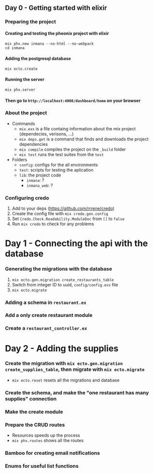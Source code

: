 ## Day 0 - Getting started with elixir

### Preparing the project

#### Creating and testing the pheonix project with elixir
```
mix phx.new inmana --no-html --no-webpack
cd inmana
```

#### Adding the postgresql database
```
mix ecto.create
```

#### Running the server
```
mix phx.server
```

#### Then go to ```http://localhost:4000/dashboard/home``` on your browser

### About the project
- Commands
  - ```mix.exs``` is a file containg information about the mix project (dependecies, verisons, ...)
  - ```mix deps.get``` is a command that finds and downloads the project dependencies
  - ```mix compile``` compiles the project on the ```_build``` folder
  - ```mix test``` runs the test suites from the ```test```
- Folders
  - ```config```: configs for the all environments
  - ```test```: scripts for testing the aplication
  - ```lib```: the project code
    - ```inmana```: ?
    - ```inmana_web```: ?

### Configuring credo
1. Add to your deps (https://github.com/rrrene/credo)
2. Create the config file with ```mix credo.gen.config```
3. Set ```Credo.Check.Readability.ModuleDoc``` from ```[]``` to ```false```
4. Run ```mix credo``` to check for any problems

# Day 1 - Connecting the api with the database

### Generating the migrations with the database
1. ```mix ecto.gen.migration create_restaurants_table```
2. Switch from integer ID to uuid, ```config/config.exs``` file
3. ```mix ecto.migrate```

### Adding a schema in ```restaurant.ex```

### Add a only create restaurant module

### Create a ```restaurant_controller.ex```

# Day 2 - Adding the supplies

### Create the migration with ```mix ecto.gen.migration create_supplies_table```, then migrate with ```mix ecto.migrate```
- ```mix ecto.reset``` resets all the migrations and database

### Create the schema, and make the "one restaurant has many supplies" connection

### Make the create module

### Prepare the CRUD routes
- Resources speeds up the process
- ```mix phx.routes``` shows all the routes

### Bamboo for creating email notifications

### Enums for useful list functions